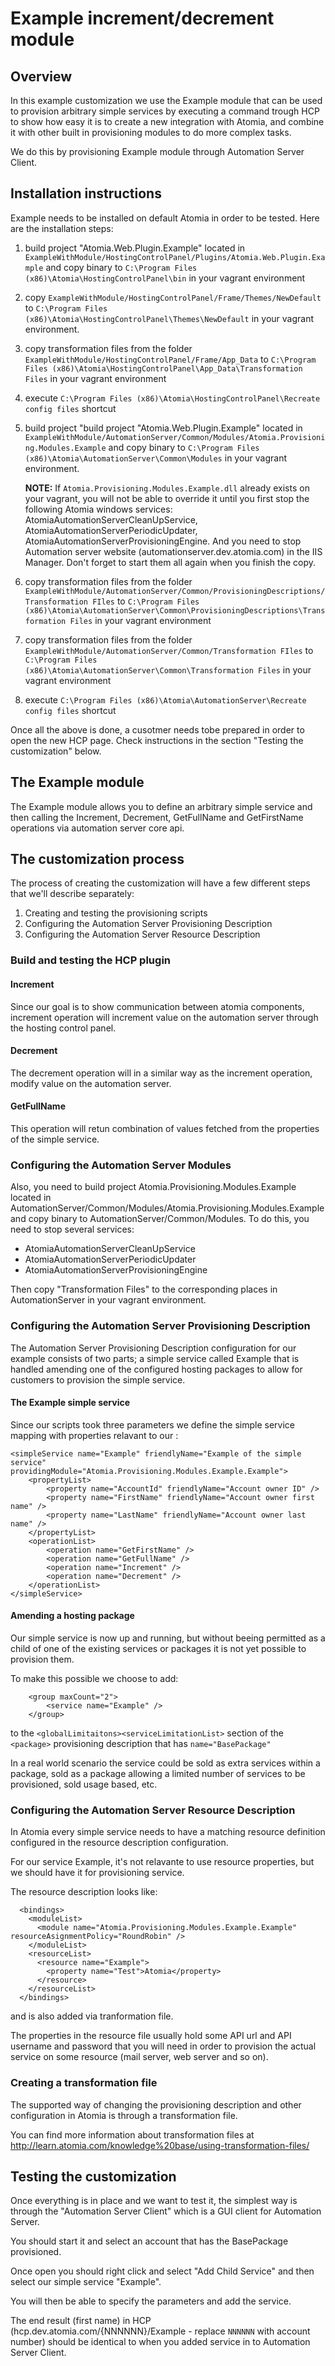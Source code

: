 # Example increment/decrement module

## Overview

In this example customization we use the Example module that can be used to 
provision arbitrary simple services by executing a command trough HCP to show
how easy it is to create a new integration with Atomia, and combine it with
other built in provisioning modules to do more complex tasks.

We do this by provisioning Example module through Automation Server Client.

## Installation instructions

Example needs to be installed on default Atomia in order to be tested. Here are the installation steps:

1. build project "Atomia.Web.Plugin.Example" located in 
`ExampleWithModule/HostingControlPanel/Plugins/Atomia.Web.Plugin.Example` 
and copy binary to `C:\Program Files (x86)\Atomia\HostingControlPanel\bin` in your vagrant environment 
1. copy `ExampleWithModule/HostingControlPanel/Frame/Themes/NewDefault` to `C:\Program Files (x86)\Atomia\HostingControlPanel\Themes\NewDefault` in your vagrant environment. 
1. copy transformation files from the folder `ExampleWithModule/HostingControlPanel/Frame/App_Data` to `C:\Program Files (x86)\Atomia\HostingControlPanel\App_Data\Transformation Files` in your vagrant environment 
1. execute `C:\Program Files (x86)\Atomia\HostingControlPanel\Recreate config files` shortcut 
1. build project "build project "Atomia.Web.Plugin.Example" located in `ExampleWithModule/AutomationServer/Common/Modules/Atomia.Provisioning.Modules.Example` 
and copy binary to `C:\Program Files (x86)\Atomia\AutomationServer\Common\Modules` in your vagrant environment. 
    
    **NOTE:** If `Atomia.Provisioning.Modules.Example.dll` already exists on your vagrant, you will not be able to override it until you first stop the following Atomia windows services: AtomiaAutomationServerCleanUpService, AtomiaAutomationServerPeriodicUpdater, AtomiaAutomationServerProvisioningEngine. And you need to stop Automation server website (automationserver.dev.atomia.com) in the IIS Manager. Don't forget to start them all again when you finish the copy.
1. copy transformation files from the folder `ExampleWithModule/AutomationServer/Common/ProvisioningDescriptions/Transformation FIles` to `C:\Program Files (x86)\Atomia\AutomationServer\Common\ProvisioningDescriptions\Transformation Files` in your vagrant environment
1. copy transformation files from the folder `ExampleWithModule/AutomationServer/Common/Transformation FIles` to `C:\Program Files (x86)\Atomia\AutomationServer\Common\Transformation Files` in your vagrant environment
1. execute `C:\Program Files (x86)\Atomia\AutomationServer\Recreate config files` shortcut 

Once all the above is done, a cusotmer needs tobe prepared in order to open the new HCP page. Check instructions in the section "Testing the customization" below.

## The Example module

The Example module allows you to define an arbitrary simple service and then
calling the Increment, Decrement, GetFullName and GetFirstName operations via automation server core api.

## The customization process

The process of creating the customization will have a few different steps that we'll describe
separately:

1. Creating and testing the provisioning scripts
2. Configuring the Automation Server Provisioning Description
3. Configuring the Automation Server Resource Description

### Build and testing the HCP plugin

#### Increment

Since our goal is to show communication between atomia components, increment operation will increment value on the automation server through the hosting control panel.

#### Decrement

The decrement operation will in a similar way as the increment operation, modify value on the automation server.

#### GetFullName

This operation will retun combination of values fetched from the properties of the simple service.

### Configuring the Automation Server Modules

Also, you need to build project Atomia.Provisioning.Modules.Example located in AutomationServer/Common/Modules/Atomia.Provisioning.Modules.Example and copy binary to AutomationServer/Common/Modules. To do this, you need to stop several services:
- AtomiaAutomationServerCleanUpService
- AtomiaAutomationServerPeriodicUpdater
- AtomiaAutomationServerProvisioningEngine

Then copy "Transformation Files" to the corresponding places in AutomationServer in your vagrant environment.
### Configuring the Automation Server Provisioning Description

The Automation Server Provisioning Description configuration for our example consists of two parts; a simple
service called Example that is handled amending one of the configured
hosting packages to allow for customers to provision the simple service.

#### The Example simple service

Since our scripts took three parameters we define the simple service mapping with properties relavant to our :
```
<simpleService name="Example" friendlyName="Example of the simple service"  providingModule="Atomia.Provisioning.Modules.Example.Example">
	<propertyList>
		<property name="AccountId" friendlyName="Account owner ID" />
		<property name="FirstName" friendlyName="Account owner first name" />
		<property name="LastName" friendlyName="Account owner last name" />
	</propertyList>
	<operationList>
		<operation name="GetFirstName" />
		<operation name="GetFullName" />
		<operation name="Increment" />
		<operation name="Decrement" />
	</operationList>
</simpleService>
```

#### Amending a hosting package

Our simple service is now up and running, but without beeing permitted as a child of one of the existing services or packages it is
not yet possible to provision them.

To make this possible we choose to add:
```
    <group maxCount="2">
        <service name="Example" />
    </group>
```
to the `<globalLimitaitons><serviceLimitationList>` section of the `<package>` provisioning description that has `name="BasePackage"`

In a real world scenario the service could be sold as extra services within a package, sold as a package allowing a limited number of services to be provisioned, sold usage based, etc.

### Configuring the Automation Server Resource Description

In Atomia every simple service needs to have a matching resource definition configured in the resource description configuration.

For our service Example, it's not relavante to use resource properties, but we should have it for provisioning service.

The resource description looks like:
```
  <bindings>
    <moduleList>
      <module name="Atomia.Provisioning.Modules.Example.Example" resourceAsignmentPolicy="RoundRobin" />
    </moduleList>
    <resourceList>
      <resource name="Example">
        <property name="Test">Atomia</property>
      </resource>
    </resourceList>
  </bindings>
```
and is also added via tranformation file.

The properties in the resource file usually hold some API url and API username and password that you will need in order to provision the actual service on some resource (mail server, web server and so on).

### Creating a transformation file

The supported way of changing the provisioning description and other configuration in Atomia is through a transformation file.

You can find more information about transformation files at http://learn.atomia.com/knowledge%20base/using-transformation-files/

## Testing the customization

Once everything is in place and we want to test it, the simplest way is through the "Automation Server Client" which is a GUI
client for Automation Server.

You should start it and select an account that has the BasePackage provisioned.

Once open you should right click and select "Add Child Service" and then select our simple service "Example".

You will then be able to specify the parameters and add the service.

The end result (first name) in HCP (hcp.dev.atomia.com/{NNNNNN}/Example - replace `NNNNNN` with account number) should be identical to when you added service in to Automation Server Client.
